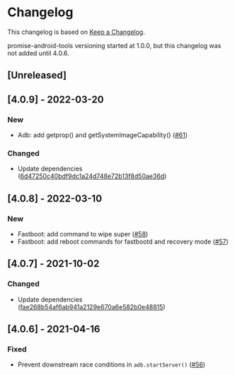 # Changelog

This changelog is based on [Keep a Changelog](https://keepachangelog.com/en/1.0.0/).

promise-android-tools versioning started at 1.0.0, but this changelog was not added until 4.0.6.

## [Unreleased]

## [4.0.9] - 2022-03-20

### New

- Adb: add getprop() and getSystemImageCapability() ([#61](https://github.com/ubports/promise-android-tools/pull/61))

### Changed

- Update dependencies ([6d47250c40bdf9dc1a24d748e72b13f8d50ae36d](https://github.com/ubports/promise-android-tools/commit/6d47250c40bdf9dc1a24d748e72b13f8d50ae36d))

## [4.0.8] - 2022-03-10

### New

- Fastboot: add command to wipe super ([#58](https://github.com/ubports/promise-android-tools/pull/58))
- Fastboot: add reboot commands for fastbootd and recovery mode ([#57](https://github.com/ubports/promise-android-tools/pull/57))

## [4.0.7] - 2021-10-02

### Changed

- Update dependencies ([fae268b54af6ab941a2129e670a6e582b0e48815](https://github.com/ubports/promise-android-tools/commit/fae268b54af6ab941a2129e670a6e582b0e48815))

## [4.0.6] - 2021-04-16

### Fixed

- Prevent downstream race conditions in `adb.startServer()` ([#56](https://github.com/ubports/promise-android-tools/pull/56))

